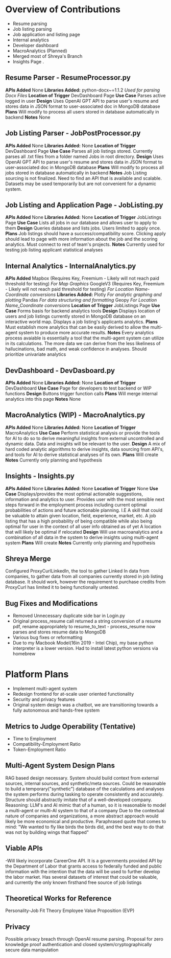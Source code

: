 # Overview of Contributions

 - Resume parsing
 - Job listing parsing
 - Job application and listing page
 - Internal analytics
 - Developer dashboard
 - MacroAnalytics (Planned)
 - Merged most of Shreya's Branch
 - Insights Page
.
## Resume Parser - ResumeProcessor.py
**APIs Added**
None
**Libraries Added:**
python-docx~=1.1.2
*Used for parsing Docx Files*
**Location of Trigger**
DevDashboard Page
**Use Case**
Parses active logged in user
**Design**
Uses OpenAI GPT API to parse user's resume and stores data in JSON format to user-associated doc in MongoDB database
**Plans**
Will modify to process all users stored in database automatically in backend
**Notes**
None

## Job Listing Parser - JobPostProcessor.py
**APIs Added**
None
**Libraries Added:**
None
**Location of Trigger**
DevDashboard Page
**Use Case**
Parses all job listings stored.
Currently parses all .txt files from a folder named Jobs in root directory.
**Design**
Uses OpenAI GPT API to parse user's resume and stores data in JSON format to user-associated doc in MongoDB database
**Plans**
Will modify to process all jobs stored in database automatically in backend
**Notes**
Job Listing sourcing is not finalized. 
Need to find an API that is available and scalable. 
Datasets may be used temporarily but are not convenient for a dynamic system.

## Job Listing and Application Page - JobListing.py
**APIs Added**
None
**Libraries Added:**
None
**Location of Trigger**
JobListings Page
**Use Case**
Lists all jobs in our database and allows user to apply to them
**Design**
Queries database and lists jobs. Users limited to apply once.
**Plans**
Job listings should have a success/compatibility score. Clicking apply should lead to page with more information about the job and the scoring analytics. Must connect to rest of team's projects.
**Notes**
Currently used for testing job listing applicant statistical analyses


## Internal Analytics - InternalAnalytics.py
**APIs Added**
Mapbox (Requires Key, Freemium - Likely will not reach paid threshold for testing)
*For Map Graphics*
GoogleV3 (Requires Key, Freemium - Likely will not reach paid threshold for testing)
*For Location Name-Coordinate conversions*
**Libraries Added:**
Plotly
*For analytic graphing and plotting*
Pandas
*For data structuring and formatting*
Geopy
*For Location Name_Coordinate conversions*
**Location of Trigger**
JobListings Page
**Use Case**
Forms basis for backend analytics tools
**Design**
Displays location of users and job listings currently stored in MongoDB database on an interactive world map.
Displays a job listing's applicants analytics.
**Plans**
Must establish more analytics that can be easily derived to allow the multi-agent system to produce more accurate results.
**Notes**
Every analytics process avaiable is essentially a tool that the multi-agent system can utilize in its calculations. The more data we can derive from the less likeliness of hallucinations, bad math, and weak confidence in analyses.
Should prioritize univariate analytics

## DevDashboard - DevDasboard.py
**APIs Added**
None
**Libraries Added:**
None
**Location of Trigger**
DevDashboard
**Use Case**
Page for developers to test backend or WIP functions
**Design**
Buttons trigger function calls
**Plans**
Will merge internal analytics into this page 
**Notes**
None

## MacroAnalytics (WIP) - MacroAnalytics.py
**APIs Added**
None
**Libraries Added:**
None
**Location of Trigger**
MacroAnalytics
**Use Case**
Perform statistical analysis or provide the tools for AI to do so to derive meaningful insights from external uncontrolled and dynamic data. Data and insights will be relevant to the user.
**Design**
A mix of hard coded analytic algorithms to derive insights, data sourcing from API's, and tools for AI to derive statistical analyses of its own.
**Plans**
Will create
**Notes**
Currently only planning and hypothesis

## Insights - Insights.py
**APIs Added**
None
**Libraries Added:**
None
**Location of Trigger**
None
**Use Case**
Displays/provides the most optimal actionable suggestions, information and analytics to user. Provides user with the most sensible next steps forward in the employment process including current optimal probabilities of actions and future actionable planning. 
I.E
A skill that could be valuable to attain given location, field, experience, market, etc.
A job listing that has a high probability of being compatible while also being optimal for user in the context of all user info obtained as of yet
A location that will likely be optimal if relocated
**Design**
Will use macroanalytics and a combination of all data in the system to derive insights using multi-agent system
**Plans**
Will create
**Notes**
Currently only planning and hypothesis

## Shreya Merge
Configured ProxyCurlLinkedIn, the tool to gather Linked In data from companies, to gather data from all companies currently stored in job listing database. It should work, however the requirement to purchase credits from ProxyCurl has limited it to being functionally untested.

## Bug Fixes and Modifications

 - Removed Unnecessary duplicate side bar in Login.py
 - Original process_resume call returned a string conversion of a resume pdf, rename appropriately to resume_to_text - process_resume now parses and stores resume data to MongoDB
 - Various bug fixes or reformatting
 - Due to my Macbook Model(16in 2019 - Intel Chip), my base python interpreter is a lower version. Had to install latest python versions via homebrew

# Platform Plans

 - Implement multi-agent system
 - Redesign frontend for at-scale user oriented functionality
 - Security and privacy features
 - Original system design was a chatbot, we are transitioning towards a fully autonomous and hands-free system

## Metrics to Judge Operability (Tentative)

 - Time to Employment
 - Compatibility-Employment Ratio
 - Token-Employment Ratio

## Multi-Agent System Design Plans
RAG based design necessary.
System should build context from external sources, internal sources, and synthetic/meta sources.
Could be reasonable to build a temporary("synthetic") database of the calculations and analyses the system performs during tasking to operate consistently and accurately.
Structure should abstractly imitate that of a well-developed company.
Reasoning: LLM's and AI mimic that of a human, so it is reasonable to model a multi-agent or multi-AI system to that of a company
Due to the contextual nature of companies and organizations, a more abstract approach would likely be more economical and productive.
Paraphrased quote that comes to mind: "We wanted to fly like birds the birds did, and the best way to do that was not by building wings that flapped"

## Viable APIs
-Will likely incorporate CareerOne API. It is a governments provided API by the Department of Labor that grants access to federally funded and public information with the intention that the data will be used to further develop the labor market. Has several datasets of interest that could be valuable, and currently the only known firsthand free source of job listings

## Theoretical Works for Reference
Personality-Job Fit Theory
Employee Value Proposition (EVP)

## Privacy
Possible privacy breach through OpenAI resume parsing. Proposal for zero knowledge proof authentication and closed system/cryptographically secure data manipulation
